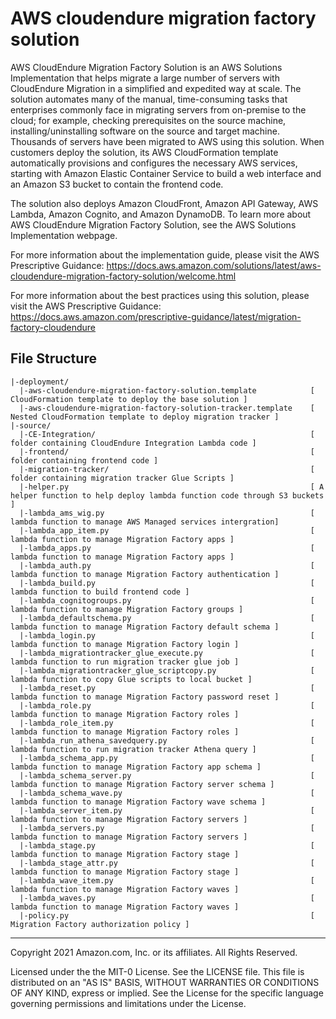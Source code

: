 # AWS cloudendure migration factory solution
AWS CloudEndure Migration Factory Solution is an AWS Solutions Implementation that helps migrate a large number of servers with CloudEndure Migration in a simplified and expedited way at scale. The solution automates many of the manual, time-consuming tasks that enterprises commonly face in migrating servers from on-premise to the cloud; for example, checking prerequisites on the source machine, installing/uninstalling software on the source and target machine. Thousands of servers have been migrated to AWS using this solution. When customers deploy the solution, its AWS CloudFormation template automatically provisions and configures the necessary AWS services, starting with Amazon Elastic Container Service to build a web interface and an Amazon S3 bucket to contain the frontend code.

The solution also deploys Amazon CloudFront, Amazon API Gateway, AWS Lambda, Amazon Cognito, and Amazon DynamoDB. To learn more about AWS CloudEndure Migration Factory Solution, see the AWS Solutions Implementation webpage. 

For more information about the implementation guide, please visit the AWS Prescriptive Guidance:
https://docs.aws.amazon.com/solutions/latest/aws-cloudendure-migration-factory-solution/welcome.html 

For more information about the best practices using this solution, please visit the AWS Prescriptive Guidance:
https://docs.aws.amazon.com/prescriptive-guidance/latest/migration-factory-cloudendure

## File Structure

```
|-deployment/
  |-aws-cloudendure-migration-factory-solution.template            [ CloudFormation template to deploy the base solution ]
  |-aws-cloudendure-migration-factory-solution-tracker.template    [ Nested CloudFormation template to deploy migration tracker ]
|-source/
  |-CE-Integration/                                                [ folder containing CloudEndure Integration Lambda code ]
  |-frontend/                                                      [ folder containing frontend code ]
  |-migration-tracker/                                             [ folder containing migration tracker Glue Scripts ]
  |-helper.py                                                      [ A helper function to help deploy lambda function code through S3 buckets ]
  |-lambda_ams_wig.py                                              [ lambda function to manage AWS Managed services intergration]
  |-lambda_app_item.py                                             [ lambda function to manage Migration Factory apps ]
  |-lambda_apps.py                                                 [ lambda function to manage Migration Factory apps ]
  |-lambda_auth.py                                                 [ lambda function to manage Migration Factory authentication ]
  |-lambda_build.py                                                [ lambda function to build frontend code ]
  |-lambda_cognitogroups.py                                        [ lambda function to manage Migration Factory groups ]
  |-lambda_defaultschema.py                                        [ lambda function to manage Migration Factory default schema ]
  |-lambda_login.py                                                [ lambda function to manage Migration Factory login ]
  |-lambda_migrationtracker_glue_execute.py                        [ lambda function to run migration tracker glue job ]
  |-lambda_migrationtracker_glue_scriptcopy.py                     [ lambda function to copy Glue scripts to local bucket ]
  |-lambda_reset.py                                                [ lambda function to manage Migration Factory password reset ]
  |-lambda_role.py                                                 [ lambda function to manage Migration Factory roles ]
  |-lambda_role_item.py                                            [ lambda function to manage Migration Factory roles ]
  |-lambda_run_athena_savedquery.py                                [ lambda function to run migration tracker Athena query ]
  |-lambda_schema_app.py                                           [ lambda function to manage Migration Factory app schema ]
  |-lambda_schema_server.py                                        [ lambda function to manage Migration Factory server schema ]
  |-lambda_schema_wave.py                                          [ lambda function to manage Migration Factory wave schema ]
  |-lambda_server_item.py                                          [ lambda function to manage Migration Factory servers ]
  |-lambda_servers.py                                              [ lambda function to manage Migration Factory servers ]
  |-lambda_stage.py                                                [ lambda function to manage Migration Factory stage ]
  |-lambda_stage_attr.py                                           [ lambda function to manage Migration Factory stage ]
  |-lambda_wave_item.py                                            [ lambda function to manage Migration Factory waves ]
  |-lambda_waves.py                                                [ lambda function to manage Migration Factory waves ]
  |-policy.py                                                      [ Migration Factory authorization policy ]

```


***


Copyright 2021 Amazon.com, Inc. or its affiliates. All Rights Reserved.

Licensed under the the MIT-0 License. See the LICENSE file.
This file is distributed on an "AS IS" BASIS, WITHOUT WARRANTIES OR CONDITIONS OF ANY KIND, express or implied. See the License for the specific language governing permissions and limitations under the License.
